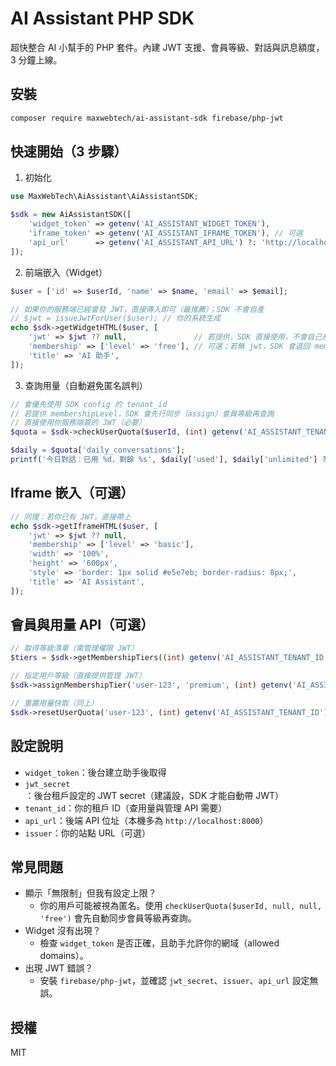 # AI Assistant PHP SDK

超快整合 AI 小幫手的 PHP 套件。內建 JWT 支援、會員等級、對話與訊息額度，3 分鐘上線。

## 安裝

```bash
composer require maxwebtech/ai-assistant-sdk firebase/php-jwt
```

## 快速開始（3 步驟）

1) 初始化

```php
use MaxWebTech\AiAssistant\AiAssistantSDK;

$sdk = new AiAssistantSDK([
    'widget_token' => getenv('AI_ASSISTANT_WIDGET_TOKEN'),
    'iframe_token' => getenv('AI_ASSISTANT_IFRAME_TOKEN'), // 可選
    'api_url'      => getenv('AI_ASSISTANT_API_URL') ?: 'http://localhost:8000',
]);
```

2) 前端嵌入（Widget）

```php
$user = ['id' => $userId, 'name' => $name, 'email' => $email];

// 如果你的服務端已經會發 JWT，直接傳入即可（最推薦）；SDK 不會自產
// $jwt = issueJwtForUser($user); // 你的系統生成
echo $sdk->getWidgetHTML($user, [
    'jwt' => $jwt ?? null,               // 若提供，SDK 直接使用，不會自己產生
    'membership' => ['level' => 'free'], // 可選；若無 jwt，SDK 會退回 member-id 模式
    'title' => 'AI 助手',
]);
```

3) 查詢用量（自動避免匿名誤判）

```php
// 會優先使用 SDK config 的 tenant_id
// 若提供 membershipLevel，SDK 會先行同步（assign）會員等級再查詢
// 直接使用你服務端簽的 JWT（必要）
$quota = $sdk->checkUserQuota($userId, (int) getenv('AI_ASSISTANT_TENANT_ID'), null, null, $jwt);

$daily = $quota['daily_conversations'];
printf('今日對話：已用 %d，剩餘 %s', $daily['used'], $daily['unlimited'] ? '無限制' : (string) $daily['remaining']);
```

## Iframe 嵌入（可選）

```php
// 同理：若你已有 JWT，直接帶上
echo $sdk->getIframeHTML($user, [
    'jwt' => $jwt ?? null,
    'membership' => ['level' => 'basic'],
    'width' => '100%',
    'height' => '600px',
    'style' => 'border: 1px solid #e5e7eb; border-radius: 8px;',
    'title' => 'AI Assistant',
]);
```

## 會員與用量 API（可選）

```php
// 取得等級清單（需管理權限 JWT）
$tiers = $sdk->getMembershipTiers((int) getenv('AI_ASSISTANT_TENANT_ID'), $jwt);

// 指定用戶等級（直接提供管理 JWT）
$sdk->assignMembershipTier('user-123', 'premium', (int) getenv('AI_ASSISTANT_TENANT_ID'), $jwt);

// 重置用量快取（同上）
$sdk->resetUserQuota('user-123', (int) getenv('AI_ASSISTANT_TENANT_ID'), $jwt);
```

## 設定說明

- `widget_token`：後台建立助手後取得
- `jwt_secret`：後台租戶設定的 JWT secret（建議設，SDK 才能自動帶 JWT）
- `tenant_id`：你的租戶 ID（查用量與管理 API 需要）
- `api_url`：後端 API 位址（本機多為 `http://localhost:8000`）
- `issuer`：你的站點 URL（可選）

## 常見問題

- 顯示「無限制」但我有設定上限？
  - 你的用戶可能被視為匿名。使用 `checkUserQuota($userId, null, null, 'free')` 會先自動同步會員等級再查詢。
- Widget 沒有出現？
  - 檢查 `widget_token` 是否正確，且助手允許你的網域（allowed domains）。
- 出現 JWT 錯誤？
  - 安裝 `firebase/php-jwt`，並確認 `jwt_secret`、`issuer`、`api_url` 設定無誤。

## 授權

MIT
